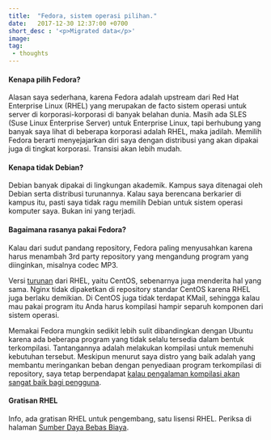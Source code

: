 ```yaml
---
title:  "Fedora, sistem operasi pilihan."
date:   2017-12-30 12:37:00 +0700
short_desc : '<p>Migrated data</p>'
image: 
tag:
 - thoughts
---
```


#### Kenapa pilih Fedora?
Alasan saya sederhana, karena Fedora adalah upstream dari Red Hat Enterprise Linux (RHEL) yang merupakan de facto sistem operasi untuk server di korporasi-korporasi di banyak belahan dunia. Masih ada SLES (Suse Linux Enterprise Server) untuk Enterprise Linux, tapi berhubung yang banyak saya lihat di beberapa korporasi adalah RHEL, maka jadilah. Memilih Fedora berarti menyejajarkan diri saya dengan distribusi yang akan dipakai juga di tingkat korporasi. Transisi akan lebih mudah.

#### Kenapa tidak Debian?
Debian banyak dipakai di lingkungan akademik. Kampus saya ditenagai oleh Debian serta distribusi turunannya. Kalau saya berencana berkarier di kampus itu, pasti saya tidak ragu memilih Debian untuk sistem operasi komputer saya. Bukan ini yang terjadi.

#### Bagaimana rasanya pakai Fedora?
Kalau dari sudut pandang repository, Fedora paling menyusahkan karena harus menambah 3rd party repository yang mengandung program yang diinginkan, misalnya codec MP3.

Versi <span title="Sebenarnya hanya binary compatible. Mereka dibuild ulang dari source." style="text-decoration:underline solid;">turunan</span> dari RHEL, yaitu CentOS, sebenarnya juga menderita hal yang sama. Nginx tidak dipaketkan di repository standar CentOS karena RHEL juga berlaku demikian. Di CentOS juga tidak terdapat KMail, sehingga kalau mau pakai program itu Anda harus kompilasi hampir separuh komponen dari sistem operasi.

Memakai Fedora mungkin sedikit lebih sulit dibandingkan dengan Ubuntu karena ada beberapa program yang tidak selalu tersedia dalam bentuk terkompilasi. Tantangannya adalah melakukan kompilasi untuk memenuhi kebutuhan tersebut. Meskipun menurut saya distro yang baik adalah yang membantu meringankan beban dengan penyediaan program terkompilasi di repository, saya tetap berpendapat <span title="Tapi ngga kompilasi hampir separuh sistem operasi hanya demi KMail juga sih." style="text-decoration:underline solid;">kalau pengalaman kompilasi akan sangat baik bagi pengguna</span>.

#### Gratisan RHEL
Info, ada gratisan RHEL untuk pengembang, satu lisensi RHEL. Periksa di halaman [Sumber Daya Bebas Biaya](/resources/cost-free-resources.html).
